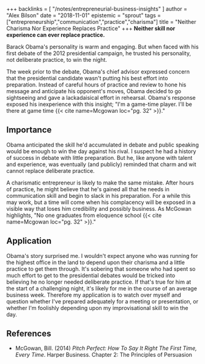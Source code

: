 +++
backlinks = [
  "/notes/entrepreneurial-business-insights"
]
author = "Alex Bilson"
date = "2018-11-01"
epistemic = "sprout"
tags = ["entrepreneurship","communication","practice","charisma"]
title = "Neither Charisma Nor Experience Replaces Practice"
+++
**Neither skill nor experience can ever replace practice.**

Barack Obama's personality is warm and engaging. But when faced with his first debate of the 2012 presidential campaign, he trusted his personality, not deliberate practice, to win the night.

The week prior to the debate, Obama's chief advisor expressed concern that the presidential candidate wasn't putting his best effort into preparation. Instead of careful hours of practice and review to hone his message and anticipate his opponent's moves, Obama decided to go sightseeing and gave a lackadaisical effort in rehearsal. Obama's response exposed his inexperience with this insight; "I'm a game-time player. I'll be there at game time {{< cite name=Mcgowan loc="pg. 32" >}}."

## Importance

Obama anticipated the skill he'd accumulated in debate and public speaking would be enough to win the day against his rival. I suspect he had a history of success in debate with little preparation. But he, like anyone with talent and experience, was eventually (and publicly) reminded that charm and wit cannot replace deliberate practice.

A charismatic entrepreneur is likely to make the same mistake. After hours of practice, he might believe that he's gained all that he needs in communication skill and begin to slack in his preparation. For a while this may work, but a time will come when his complacency will be exposed in a visible way that loses him credibility and possibly business. As McGowan highlights, "No one graduates from eloquence school {{< cite name=Mcgowan loc="pg. 32" >}}."

## Application

Obama's story surprised me. I wouldn't expect anyone who was running for the highest office in the land to depend upon their charisma and a little practice to get them through. It's sobering that someone who had spent so much effort to get to the presidential debates would be tricked into believing he no longer needed deliberate practice. If that's true for him at the start of a challenging night, it's likely for me in the course of an average business week. Therefore my application is to watch over myself and question whether I've prepared adequately for a meeting or presentation, or whether I'm foolishly depending upon my improvisational skill to win the day.

## References

- McGowan, Bill. (2014) _Pitch Perfect: How To Say It Right The First Time, Every Time_.</a> Harper Business. Chapter 2: The Principles of Persuasion
